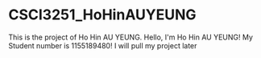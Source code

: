 # CSCI3251_HoHinAUYEUNG
This is the project of Ho Hin AU YEUNG.
Hello, I'm Ho Hin AU YEUNG!
My Student number is 1155189480!
I will pull my project later
